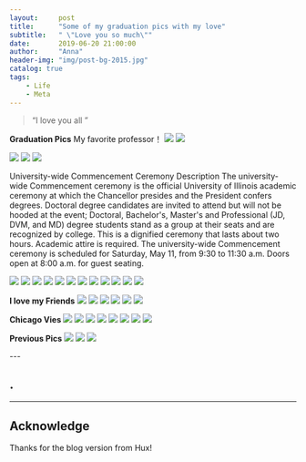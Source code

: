 ```yaml
---
layout:     post
title:      "Some of my graduation pics with my love"
subtitle:   " \"Love you so much\""
date:       2019-06-20 21:00:00
author:     "Anna"
header-img: "img/post-bg-2015.jpg"
catalog: true
tags:
    - Life
    - Meta
---
```


> “I love you all ”


**Graduation Pics**
My favorite professor！
![](/img/ga/1.png)
![](/img/ga/2.png)

![](/img/ga/8.png)
![](/img/ga/9.png)
![](/img/ga/10.png)

University-wide Commencement Ceremony Description
The university-wide Commencement ceremony is the official University of Illinois academic ceremony at which the Chancellor presides and the President confers degrees. Doctoral degree candidates are invited to attend but will not be hooded at the event; Doctoral, Bachelor's, Master's and Professional (JD, DVM, and MD) degree students stand as a group at their seats and are recognized by college. This is a dignified ceremony that lasts about two hours. Academic attire is required. The university-wide Commencement ceremony is scheduled for Saturday, May 11, from 9:30 to 11:30 a.m. Doors open at 8:00 a.m. for guest seating.

![](/img/ga/x1.png)
![](/img/ga/x2.png)
![](/img/ga/x3.png)
![](/img/ga/x4.png)
![](/img/ga/x5.png)
![](/img/ga/x6.png)
![](/img/ga/x7.png)
![](/img/ga/x8.png)
![](/img/ga/x9.png)
![](/img/ga/x10.png)
![](/img/ga/x11.png)
![](/img/ga/x12.png)

**I love my Friends**
![](/img/ga/y1.png)
![](/img/ga/y2.png)
![](/img/ga/y3.png)
![](/img/ga/y4.png)
![](/img/ga/y5.png)
![](/img/ga/y6.png)


**Chicago Vies**
![](/img/ga/z1.png)
![](/img/ga/z2.png)
![](/img/ga/z3.png)
![](/img/ga/z4.png)
![](/img/ga/z5.png)
![](/img/ga/z6.png)
![](/img/ga/z7.png)
![](/img/ga/z8.png)



**Previous Pics**
![](/img/ga/5.png)
![](/img/ga/6.png)
![](/img/ga/7.png)



<p id = "build"></p>
---

## .


---




## Acknowledge

Thanks for the blog version from Hux!


